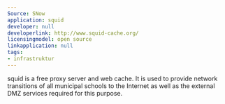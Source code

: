 ```yaml
---
Source: SNow
application: squid
developer: null
developerlink: http://www.squid-cache.org/
licensingmodel: open source
linkapplication: null
tags:
- infrastruktur
---
```

squid is a free proxy server and web cache. It is used to provide network transitions of all municipal schools to the Internet as well as the external DMZ services required for this purpose.

